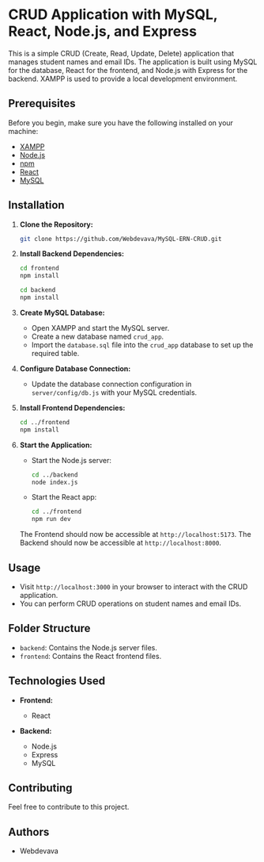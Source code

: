 # CRUD Application with MySQL, React, Node.js, and Express

This is a simple CRUD (Create, Read, Update, Delete) application that manages student names and email IDs. The application is built using MySQL for the database, React for the frontend, and Node.js with Express for the backend. XAMPP is used to provide a local development environment.

## Prerequisites

Before you begin, make sure you have the following installed on your machine:

- [XAMPP](https://www.apachefriends.org/index.html)
- [Node.js](https://nodejs.org/)
- [npm](https://www.npmjs.com/)
- [React](https://reactjs.org/)
- [MySQL](https://www.mysql.com/)

## Installation

1. **Clone the Repository:**

    ```bash
    git clone https://github.com/Webdevava/MySQL-ERN-CRUD.git
    ```

2. **Install Backend Dependencies:**

    ```bash
    cd frontend
    npm install
    ```

    ```bash
    cd backend
    npm install
    ```

4. **Create MySQL Database:**

    - Open XAMPP and start the MySQL server.
    - Create a new database named `crud_app`.
    - Import the `database.sql` file into the `crud_app` database to set up the required table.

5. **Configure Database Connection:**

    - Update the database connection configuration in `server/config/db.js` with your MySQL credentials.

6. **Install Frontend Dependencies:**

    ```bash
    cd ../frontend
    npm install
    ```

7. **Start the Application:**

    - Start the Node.js server:

        ```bash
        cd ../backend
        node index.js
        ```

    - Start the React app:

        ```bash
        cd ../frontend
        npm run dev
        ```

    The Frontend should now be accessible at `http://localhost:5173`.
    The Backend should now be accessible at `http://localhost:8000`.

## Usage

- Visit `http://localhost:3000` in your browser to interact with the CRUD application.
- You can perform CRUD operations on student names and email IDs.

## Folder Structure

- `backend`: Contains the Node.js server files.
- `frontend`: Contains the React frontend files.

## Technologies Used

- **Frontend:**
  - React

- **Backend:**
  - Node.js
  - Express
  - MySQL

## Contributing

Feel free to contribute to this project.

## Authors

- Webdevava

